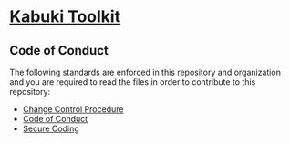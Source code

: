 # [Kabuki Toolkit](../readme.md)

## Code of Conduct

The following standards are enforced in this repository and organization and you are required to read the files in order to contribute to this repository:

* [Change Control Procedure](https://github.com/kabuki-starship/markdown.software_engineering/standards/change_control_proceedure.md)
* [Code of Conduct](https://github.com/kabuki-starship/markdown.software_engineering/standards/code_of_conduct.md)
* [Secure Coding](https://github.com/kabuki-starship/markdown.software_engineering/standards/secure_coding.md)
